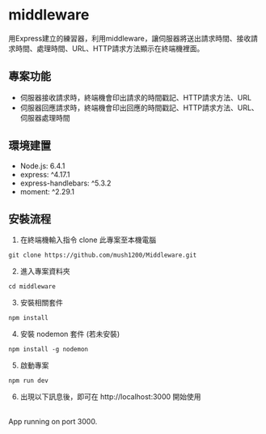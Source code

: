 # middleware
用Express建立的練習器，利用middleware，讓伺服器將送出請求時間、接收請求時間、處理時間、URL、HTTP請求方法顯示在終端機裡面。

## 專案功能
* 伺服器接收請求時，終端機會印出請求的時間戳記、HTTP請求方法、URL
* 伺服器回應請求時，終端機會印出回應的時間戳記、HTTP請求方法、URL、伺服器處理時間

## 環境建置
* Node.js: 6.4.1
* express: ^4.17.1
* express-handlebars: ^5.3.2
* moment: ^2.29.1

## 安裝流程
1. 在終端機輸入指令 clone 此專案至本機電腦
```
git clone https://github.com/mush1200/Middleware.git
 ```
2. 進入專案資料夾
```
cd middleware
```
3. 安裝相關套件
```
npm install
```
4. 安裝 nodemon 套件 (若未安裝)
```
npm install -g nodemon
```
5. 啟動專案
```
npm run dev
```
6. 出現以下訊息後，即可在 http://localhost:3000 開始使用
<br>
App running on port 3000.